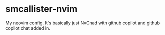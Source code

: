 # smcallister-nvim

My neovim config. It's basically just NvChad with github copilot and github copilot chat added in. 


